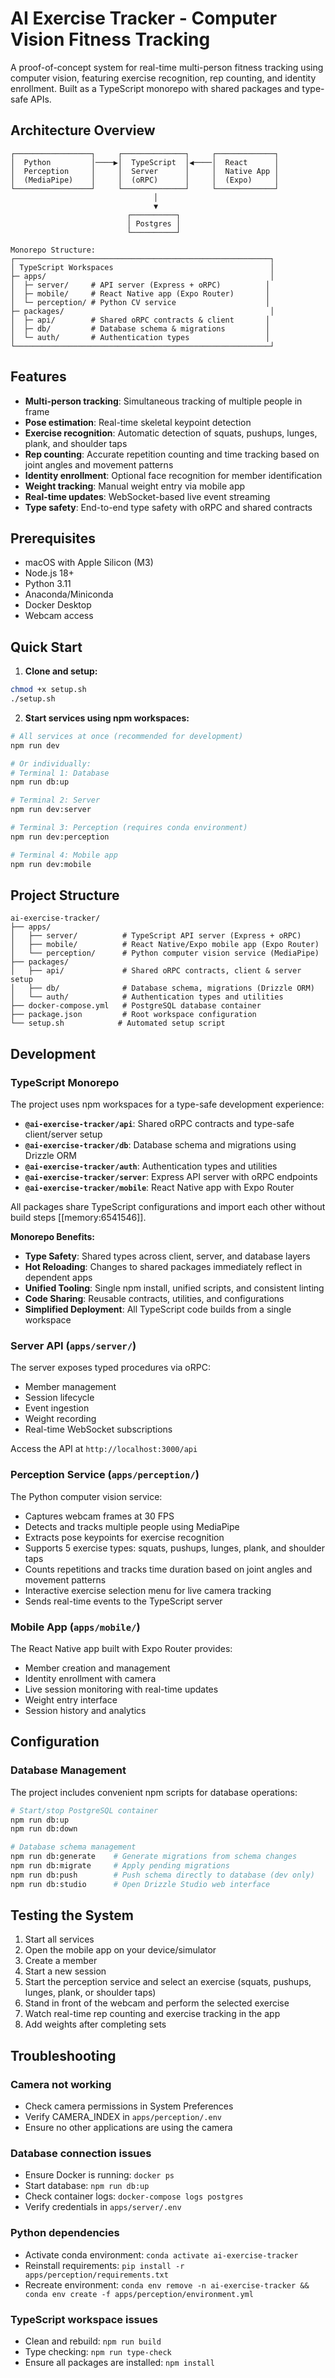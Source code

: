 # AI Exercise Tracker - Computer Vision Fitness Tracking

A proof-of-concept system for real-time multi-person fitness tracking using computer vision, featuring exercise recognition, rep counting, and identity enrollment. Built as a TypeScript monorepo with shared packages and type-safe APIs.

## Architecture Overview

```text
┌─────────────────┐     ┌──────────────┐     ┌─────────────┐
│  Python         │────▶│  TypeScript  │◀────│  React      │
│  Perception     │     │  Server      │     │  Native App │
│  (MediaPipe)    │     │  (oRPC)      │     │  (Expo)     │
└─────────────────┘     └──────────────┘     └─────────────┘
                                │
                                ▼
                          ┌──────────┐
                          │ Postgres │
                          └──────────┘

Monorepo Structure:
┌─────────────────────────────────────────────────────────┐
│ TypeScript Workspaces                                   │
├─ apps/                                                  │
│  ├─ server/     # API server (Express + oRPC)          │
│  ├─ mobile/     # React Native app (Expo Router)       │
│  └─ perception/ # Python CV service                    │
├─ packages/                                              │
│  ├─ api/        # Shared oRPC contracts & client       │
│  ├─ db/         # Database schema & migrations         │
│  └─ auth/       # Authentication types                 │
└─────────────────────────────────────────────────────────┘
```

## Features

- **Multi-person tracking**: Simultaneous tracking of multiple people in frame
- **Pose estimation**: Real-time skeletal keypoint detection
- **Exercise recognition**: Automatic detection of squats, pushups, lunges, plank, and shoulder taps
- **Rep counting**: Accurate repetition counting and time tracking based on joint angles and movement patterns
- **Identity enrollment**: Optional face recognition for member identification
- **Weight tracking**: Manual weight entry via mobile app
- **Real-time updates**: WebSocket-based live event streaming
- **Type safety**: End-to-end type safety with oRPC and shared contracts

## Prerequisites

- macOS with Apple Silicon (M3)
- Node.js 18+
- Python 3.11
- Anaconda/Miniconda
- Docker Desktop
- Webcam access

## Quick Start

1. **Clone and setup:**

```bash
chmod +x setup.sh
./setup.sh
```

2. **Start services using npm workspaces:**

```bash
# All services at once (recommended for development)
npm run dev

# Or individually:
# Terminal 1: Database
npm run db:up

# Terminal 2: Server
npm run dev:server

# Terminal 3: Perception (requires conda environment)
npm run dev:perception

# Terminal 4: Mobile app
npm run dev:mobile
```

## Project Structure

```text
ai-exercise-tracker/
├── apps/
│   ├── server/          # TypeScript API server (Express + oRPC)
│   ├── mobile/          # React Native/Expo mobile app (Expo Router)
│   └── perception/      # Python computer vision service (MediaPipe)
├── packages/
│   ├── api/             # Shared oRPC contracts, client & server setup
│   ├── db/              # Database schema, migrations (Drizzle ORM)
│   └── auth/            # Authentication types and utilities
├── docker-compose.yml   # PostgreSQL database container
├── package.json         # Root workspace configuration
└── setup.sh            # Automated setup script
```

## Development

### TypeScript Monorepo

The project uses npm workspaces for a type-safe development experience:

- **`@ai-exercise-tracker/api`**: Shared oRPC contracts and type-safe client/server setup
- **`@ai-exercise-tracker/db`**: Database schema and migrations using Drizzle ORM
- **`@ai-exercise-tracker/auth`**: Authentication types and utilities
- **`@ai-exercise-tracker/server`**: Express API server with oRPC endpoints
- **`@ai-exercise-tracker/mobile`**: React Native app with Expo Router

All packages share TypeScript configurations and import each other without build steps [[memory:6541546]].

**Monorepo Benefits:**

- **Type Safety**: Shared types across client, server, and database layers
- **Hot Reloading**: Changes to shared packages immediately reflect in dependent apps
- **Unified Tooling**: Single npm install, unified scripts, and consistent linting
- **Code Sharing**: Reusable contracts, utilities, and configurations
- **Simplified Deployment**: All TypeScript code builds from a single workspace

### Server API (`apps/server/`)

The server exposes typed procedures via oRPC:

- Member management
- Session lifecycle
- Event ingestion
- Weight recording
- Real-time WebSocket subscriptions

Access the API at `http://localhost:3000/api`

### Perception Service (`apps/perception/`)

The Python computer vision service:

- Captures webcam frames at 30 FPS
- Detects and tracks multiple people using MediaPipe
- Extracts pose keypoints for exercise recognition
- Supports 5 exercise types: squats, pushups, lunges, plank, and shoulder taps
- Counts repetitions and tracks time duration based on joint angles and movement patterns
- Interactive exercise selection menu for live camera tracking
- Sends real-time events to the TypeScript server

### Mobile App (`apps/mobile/`)

The React Native app built with Expo Router provides:

- Member creation and management
- Identity enrollment with camera
- Live session monitoring with real-time updates
- Weight entry interface
- Session history and analytics

## Configuration

### Database Management

The project includes convenient npm scripts for database operations:

```bash
# Start/stop PostgreSQL container
npm run db:up
npm run db:down

# Database schema management
npm run db:generate    # Generate migrations from schema changes
npm run db:migrate     # Apply pending migrations
npm run db:push        # Push schema directly to database (dev only)
npm run db:studio      # Open Drizzle Studio web interface
```

## Testing the System

1. Start all services
2. Open the mobile app on your device/simulator
3. Create a member
4. Start a new session
5. Start the perception service and select an exercise (squats, pushups, lunges, plank, or shoulder taps)
6. Stand in front of the webcam and perform the selected exercise
7. Watch real-time rep counting and exercise tracking in the app
8. Add weights after completing sets

## Troubleshooting

### Camera not working

- Check camera permissions in System Preferences
- Verify CAMERA_INDEX in `apps/perception/.env`
- Ensure no other applications are using the camera

### Database connection issues

- Ensure Docker is running: `docker ps`
- Start database: `npm run db:up`
- Check container logs: `docker-compose logs postgres`
- Verify credentials in `apps/server/.env`

### Python dependencies

- Activate conda environment: `conda activate ai-exercise-tracker`
- Reinstall requirements: `pip install -r apps/perception/requirements.txt`
- Recreate environment: `conda env remove -n ai-exercise-tracker && conda env create -f apps/perception/environment.yml`

### TypeScript workspace issues

- Clean and rebuild: `npm run build`
- Type checking: `npm run type-check`
- Ensure all packages are installed: `npm install`
